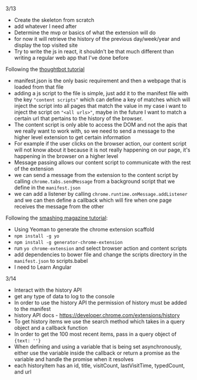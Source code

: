 3/13

- Create the skeleton from scratch
- add whatever I need after
- Determine the mvp or basics of what the extension will do
- for now it will retrieve the history of the previous day/week/year and display the top visited site
- Try to write the js in react, it shouldn't be that much different than writing a regular web app that I've done before

Following the [thoughtbot tutorial](https://robots.thoughtbot.com/how-to-make-a-chrome-extension)
- manifest.json is the only basic requirement and then a webpage that is loaded from that file
- adding a js script to the file is simple, just add it to the manifest file with the key `"content scripts"` which can define a key of matches which will inject the script into all pages that match the value in my case i want to inject the script on `"<all urls>"`, maybe in the future I want to match a certain url that pertains to the history of the browser.
- The content script is only able to access the DOM and not the apis that we really want to work with, so we need to send a message to the higher level extension to get certain information
- For example if the user clicks on the browser action, our content script will not know about it because it is not really happening on our page, it's happening in the browser on a higher level
- Message passing allows our content script to communicate with the rest of the extension
- we can send a message from the extension to the content script by calling `chrome.tabs.sendMessage` from a background script that we define in the `manifest.json`
- we can add a listener by calling `chrome.runtime.onMessage.addListener` and we can then define a callback which will fire when one page receives the message from the other

Following the [smashing magazine tutorial](https://www.smashingmagazine.com/2014/11/creating-save-later-chrome-extension-modern-web-tools/):

- Using Yeoman to generate the chrome extension scaffold
- `npm install -g yo`
- `npm install -g generator-chrome-extension`
- run `yo chrome-extension` and select browser action and content scripts
- add dependencies to bower file and change the scripts directory in the `manifest.json` to scripts.babel
- I need to Learn Angular

3/14

- Interact with the history API
- get any type of data to log to the console
- In order to use the history API the permission of history must be added to the manifest
- history API docs - https://developer.chrome.com/extensions/history
- To get history items we use the search method which takes in a query object and a callback function
- In order to get the 100 most recent items, pass in a query object of `{text: ''}`
- When defining and using a variable that is being set asynchronously, either use the variable inside the callback or return a promise as the variable and handle the promise when it resolves
- each historyItem has an id, title, visitCount, lastVisitTime, typedCount, and url
